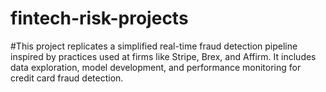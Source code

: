 # fintech-risk-projects

#This project replicates a simplified real-time fraud detection pipeline inspired by practices used at firms like Stripe, Brex, and Affirm. It includes data exploration, model development, and performance monitoring for credit card fraud detection.
